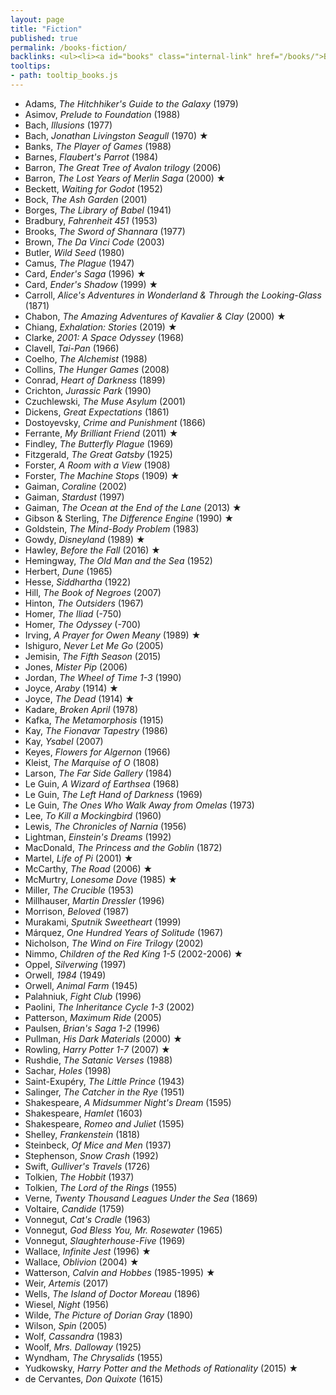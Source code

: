 ```yaml
---
layout: page
title: "Fiction"
published: true
permalink: /books-fiction/
backlinks: <ul><li><a id="books" class="internal-link" href="/books/">Books</a></li></ul>
tooltips: 
- path: tooltip_books.js
---
```


* Adams, *The Hitchhiker's Guide to the Galaxy* (1979)
* Asimov, *Prelude to Foundation* (1988)
* Bach, *Illusions* (1977)
* Bach, *Jonathan Livingston Seagull* (1970) ★
* Banks, *The Player of Games* (1988)
* Barnes, *Flaubert's Parrot* (1984)
* Barron, *The Great Tree of Avalon trilogy* (2006)
* Barron, *The Lost Years of Merlin Saga* (2000) ★
* Beckett, *Waiting for Godot* (1952)
* Bock, *The Ash Garden* (2001)
* Borges, *The Library of Babel* (1941)
* Bradbury, *Fahrenheit 451* (1953)
* Brooks, *The Sword of Shannara* (1977)
* Brown, *The Da Vinci Code* (2003)
* Butler, *Wild Seed* (1980)
* Camus, *The Plague* (1947)
* Card, *Ender's Saga* (1996) ★
* Card, *Ender's Shadow* (1999) ★
* Carroll, *Alice's Adventures in Wonderland & Through the Looking-Glass* (1871)
* Chabon, *The Amazing Adventures of Kavalier & Clay* (2000) ★
* Chiang, *Exhalation: Stories* (2019) ★
* Clarke, *2001: A Space Odyssey* (1968)
* Clavell, *Tai-Pan* (1966)
* Coelho, *The Alchemist* (1988)
* Collins, *The Hunger Games* (2008)
* Conrad, *Heart of Darkness* (1899)
* Crichton, *Jurassic Park* (1990)
* Czuchlewski, *The Muse Asylum* (2001)
* Dickens, *Great Expectations* (1861)
* Dostoyevsky, *Crime and Punishment* (1866)
* Ferrante, *My Brilliant Friend* (2011) ★
* Findley, *The Butterfly Plague* (1969)
* Fitzgerald, *The Great Gatsby* (1925)
* Forster, *A Room with a View* (1908)
* Forster, *The Machine Stops* (1909) ★
* Gaiman, *Coraline* (2002)
* Gaiman, *Stardust* (1997)
* Gaiman, *The Ocean at the End of the Lane* (2013) ★
* Gibson & Sterling, *The Difference Engine* (1990) ★
* Goldstein, *The Mind-Body Problem* (1983)
* Gowdy, *Disneyland* (1989) ★
* Hawley, *Before the Fall* (2016) ★
* Hemingway, *The Old Man and the Sea* (1952)
* Herbert, *Dune* (1965)
* Hesse, *Siddhartha* (1922)
* Hill, *The Book of Negroes* (2007)
* Hinton, *The Outsiders* (1967)
* Homer, *The Iliad* (-750)
* Homer, *The Odyssey* (-700)
* Irving, *A Prayer for Owen Meany* (1989) ★
* Ishiguro, *Never Let Me Go* (2005)
* Jemisin, *The Fifth Season* (2015)
* Jones, *Mister Pip* (2006)
* Jordan, *The Wheel of Time 1-3* (1990)
* Joyce, *Araby* (1914) ★
* Joyce, *The Dead* (1914) ★
* Kadare, *Broken April* (1978)
* Kafka, *The Metamorphosis* (1915)
* Kay, *The Fionavar Tapestry* (1986)
* Kay, *Ysabel* (2007)
* Keyes, *Flowers for Algernon* (1966)
* Kleist, *The Marquise of O* (1808)
* Larson, *The Far Side Gallery* (1984)
* Le Guin, *A Wizard of Earthsea* (1968)
* Le Guin, *The Left Hand of Darkness* (1969)
* Le Guin, *The Ones Who Walk Away from Omelas* (1973)
* Lee, *To Kill a Mockingbird* (1960)
* Lewis, *The Chronicles of Narnia* (1956)
* Lightman, *Einstein's Dreams* (1992)
* MacDonald, *The Princess and the Goblin* (1872)
* Martel, *Life of Pi* (2001) ★
* McCarthy, *The Road* (2006) ★
* McMurtry, *Lonesome Dove* (1985) ★
* Miller, *The Crucible* (1953)
* Millhauser, *Martin Dressler* (1996)
* Morrison, *Beloved* (1987)
* Murakami, *Sputnik Sweetheart* (1999)
* Márquez, *One Hundred Years of Solitude* (1967)
* Nicholson, *The Wind on Fire Trilogy* (2002)
* Nimmo, *Children of the Red King 1-5* (2002-2006) ★
* Oppel, *Silverwing* (1997)
* Orwell, *1984* (1949)
* Orwell, *Animal Farm* (1945)
* Palahniuk, *Fight Club* (1996)
* Paolini, *The Inheritance Cycle 1-3* (2002)
* Patterson, *Maximum Ride* (2005)
* Paulsen, *Brian's Saga 1-2* (1996)
* Pullman, *His Dark Materials* (2000) ★
* Rowling, *Harry Potter 1-7* (2007) ★
* Rushdie, *The Satanic Verses* (1988)
* Sachar, *Holes* (1998)
* Saint-Exupéry, *The Little Prince* (1943)
* Salinger, *The Catcher in the Rye* (1951)
* Shakespeare, *A Midsummer Night's Dream* (1595)
* Shakespeare, *Hamlet* (1603)
* Shakespeare, *Romeo and Juliet* (1595)
* Shelley, *Frankenstein* (1818)
* Steinbeck, *Of Mice and Men* (1937)
* Stephenson, *Snow Crash* (1992)
* Swift, *Gulliver's Travels* (1726)
* Tolkien, *The Hobbit* (1937)
* Tolkien, *The Lord of the Rings* (1955)
* Verne, *Twenty Thousand Leagues Under the Sea* (1869)
* Voltaire, *Candide* (1759)
* Vonnegut, *Cat's Cradle* (1963)
* Vonnegut, *God Bless You, Mr. Rosewater* (1965)
* Vonnegut, *Slaughterhouse-Five* (1969)
* Wallace, *Infinite Jest* (1996) ★
* Wallace, *Oblivion* (2004) ★
* Watterson, *Calvin and Hobbes* (1985-1995) ★
* Weir, *Artemis* (2017)
* Wells, *The Island of Doctor Moreau* (1896)
* Wiesel, *Night* (1956)
* Wilde, *The Picture of Dorian Gray* (1890)
* Wilson, *Spin* (2005)
* Wolf, *Cassandra* (1983)
* Woolf, *Mrs. Dalloway* (1925)
* Wyndham, *The Chrysalids* (1955)
* Yudkowsky, *Harry Potter and the Methods of Rationality* (2015) ★
* de Cervantes, *Don Quixote* (1615)
